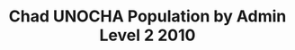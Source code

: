 ---
title: Chad UNOCHA Population by Admin Level 2 2010
categories: 
    - data
geography: chad
partner: unocha
cat: logistics
year: 2010
layer: ocha-cod.chad-admin2-population-2010
api:
embed:
source: <a href="http://cod.humanitarianresponse.info/country-region/chad">RGPH2/OCHA</a> 
license: Humanitarian Use
updated: 3/28/2012
description: This layer depicts population by the second administrative level for Chad. Data obtained from the UN Office for the Coordination of Humanitarian Affairs (UN OCHA) [Common and Fundamental Operating Datasets Registry](http://cod.humanitarianresponse.info/). See the [Chad](http://cod.humanitarianresponse.info/country-region/chad) registry for the most recent changes.
downloads:
    - type: shapefile
      link: http://dl.dropbox.com/u/72717685/ocha-chad-admin2-population.zip
    - type: sqlite
      link: http://dl.dropbox.com/u/72717685/ocha-chad-admin2-population.sqlite.zip
---